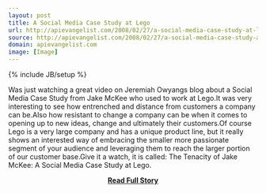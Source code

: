 ```yaml
---
layout: post
title: A Social Media Case Study at Lego
url: http://apievangelist.com/2008/02/27/a-social-media-case-study-at-lego/
source: http://apievangelist.com/2008/02/27/a-social-media-case-study-at-lego/
domain: apievangelist.com
image: [Image]
---
```

{% include JB/setup %}<p>Was just watching a great video on Jeremiah Owyangs blog about a Social Media Case Study from Jake McKee who used to work at Lego.It was very interesting to see how entrenched and distance from customers a company can be.Also how resistant to change a company can be when it comes to opening up to new ideas, change and ultimately their customers.Of course Lego is a very large company and has a unique product line, but it really shows an interested way of embracing the smaller more passionate segment of your audience and leveraging them to reach the larger portion of our customer base.Give it a watch, it is called: The Tenacity of Jake McKee: A Social Media Case Study at Lego.</p>
<center><p><a href="http://apievangelist.com/2008/02/27/a-social-media-case-study-at-lego/" style='padding:25px; font-sze:18px; font-weight: bold;'>Read Full Story</a></p></center>
